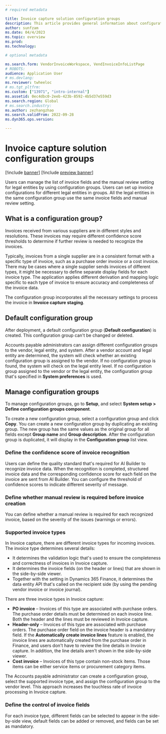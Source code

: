 ```yaml
---
# required metadata

title: Invoice capture solution configuration groups
description: This article provides general information about configuration groups in the Invoice capture solution.
author: sunfzam
ms.date: 04/4/2023
ms.topic: overview
ms.prod: 
ms.technology: 

# optional metadata

ms.search.form: VendorInvoiceWorkspace, VendInvoiceInfoListPage
# ROBOTS: 
audience: Application User
# ms.devlang: 
ms.reviewer: twheeloc
# ms.tgt_pltfrm: 
ms.custom: ["13971", "intro-internal"]
ms.assetid: 0ec4dbc0-2eeb-423b-8592-4b5d37e559d3
ms.search.region: Global
# ms.search.industry: 
ms.author: zezhangzhao
ms.search.validFrom: 2022-09-28
ms.dyn365.ops.version: 

---
```


# Invoice capture solution configuration groups

[!include [banner](../includes/banner.md)]
[!include [preview banner](../includes/preview-banner.md)]

Users can manage the list of invoice fields and the manual review setting for legal entities by using configuration groups. Users can set up invoice configurations for different legal entities in groups. All the legal entities in the same configuration group use the same invoice fields and manual review setting.

## What is a configuration group?

Invoices received from various suppliers are in different styles and resolutions. These invoices may require different confidence score thresholds to determine if further review is needed to recognize the invoices.  

Typically, invoices from a single supplier are in a consistent format with a specific type of invoice, such as a purchase order invoice or a cost invoice. There may be cases where a single supplier sends invoices of different types, it might be necessary to define separate display fields for each invoice type. The application applies different derivation and mapping logic specific to each type of invoice to ensure accuracy and completeness of the invoice data.

The configuration group incorporates all the necessary settings to process the invoice in **Invoice capture staging**. 

## Default configuration group

After deployment, a default configuration group (**Default configuration**) is created. This configuration group can't be changed or deleted.

Accounts payable administrators can assign different configuration groups to the vendor, legal entity, and system. After a vendor account and legal entity are determined, the system will check whether an existing configuration group is assigned to the vendor. If no configuration group is found, the system will check on the legal entity level. If no configuration group assigned to the vendor or the legal entity, the configuration group that's specified in **System preferences** is used.

## Manage configuration groups

To manage configuration groups, go to **Setup**, and select **System setup \> Define configuration groups component**.

To create a new configuration group, select a configuration group and click **Copy**. You can create a new configuration group by duplicating an existing group. The new group has the same values as the original group for all fields except **Group name** and **Group description**. After the configuration group is duplicated, it will display in the **Configuration group** list view. 

### Define the confidence score of invoice recognition

Users can define the quality standard that's required for AI Builder to recognize invoice data. When the recognition is completed, structured invoice data and the corresponding confidence score for each field on the invoice are sent from AI Builder. You can configure the threshold of confidence scores to indicate different severity of message.

### Define whether manual review is required before invoice creation

You can define whether a manual review is required for each recognized invoice, based on the severity of the issues (warnings or errors).

### Supported invoice types

In Invoice capture, there are different invoice types for incoming invoices. The invoice type determines several details:

- It determines the validation logic that's used to ensure the completeness and correctness of invoices in Invoice capture.
- It determines the invoice fields (on the header or lines) that are shown in the side-by-side viewer.
- Together with the setting in Dynamics 365 Finance, it determines the data entity API that's called on the recipient side (by using the pending vendor invoice or invoice journal).

There are three invoice types in Invoice capture:

- **PO invoice** – Invoices of this type are associated with purchase orders. The purchase order details must be determined on each invoice line. Both the header and the lines must be reviewed in Invoice capture.
- **Header-only** – Invoices of this type are associated with purchase orders. The purchase order field on the invoice header is a mandatory field. If the **Automatically create invoice lines** feature is enabled, the invoice lines are automatically created from the purchase order in Finance, and users don't have to review the line details in Invoice capture. In addition, the line details aren't shown in the side-by-side viewer.
- **Cost invoice** – Invoices of this type contain non-stock items. Those items can be either service items or procurement category items.

The Accounts payable administrator can create a configuration group, select the supported invoice type, and assign the configuration group to the vendor level. This approach increases the touchless rate of invoice processing in Invoice capture.

### Define the control of invoice fields

For each invoice type, different fields can be selected to appear in the side-by-side view, default fields can be added or removed, and fields can be set as mandatory.


